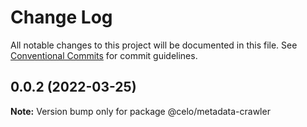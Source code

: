 # Change Log

All notable changes to this project will be documented in this file.
See [Conventional Commits](https://conventionalcommits.org) for commit guidelines.

## 0.0.2 (2022-03-25)

**Note:** Version bump only for package @celo/metadata-crawler
